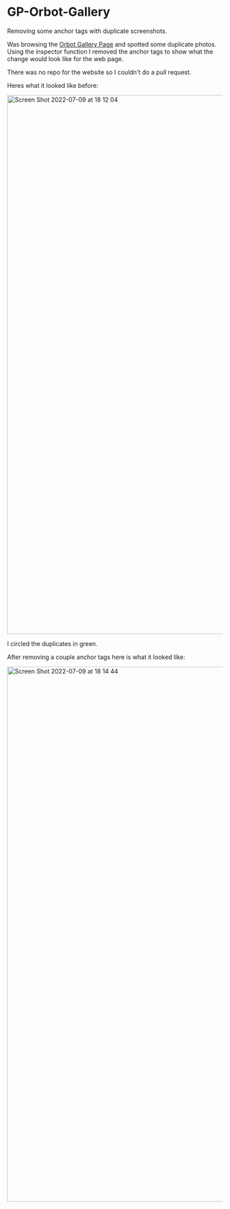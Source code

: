 # GP-Orbot-Gallery
Removing some anchor tags with duplicate screenshots.

Was browsing the [Orbot Gallery Page](https://guardianproject.info/apps/org.torproject.android/) and spotted some duplicate photos. Using the inspector function I removed the anchor tags to show what the change would look like for the web page.

There was no repo for the website so I couldn't do a pull request.

Heres what it looked like before:

<img width="1256" alt="Screen Shot 2022-07-09 at 18 12 04" src="https://user-images.githubusercontent.com/95362321/178116295-ba847e15-67f7-4dca-8b24-3147d405912e.png">

I circled the duplicates in green.

After removing a couple anchor tags here is what it looked like:

<img width="1247" alt="Screen Shot 2022-07-09 at 18 14 44" src="https://user-images.githubusercontent.com/95362321/178116342-34d58ba4-4cda-419e-ae60-df7ad5f7ec52.png">

